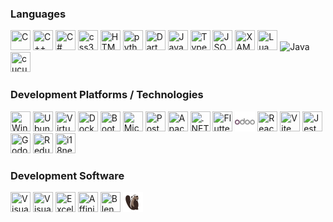 <h3>Languages</h3>
<p float="left">
<img height="32" width="32" src="https://cdn.simpleicons.org/c" title="C"/> <img height="32" width="32" src="https://cdn.simpleicons.org/c++" title="C++" /> <img height="32" width="32" src="https://cdn.simpleicons.org/csharp" title="C#"/> <img height="32" width="32" src="https://cdn.simpleicons.org/css3" title="css3" /> <img height="32" width="32" src="https://cdn.simpleicons.org/html5" title="HTML5" /> <img height="32" width="32" src="https://cdn.simpleicons.org/python" title="python"/> <img height="32" width="32" src="https://cdn.simpleicons.org/dart" title="Dart"/> <img height="32" width="32" src="https://cdn.simpleicons.org/javascript" title="JavaScript" /> <img height="32" width="32" src="https://cdn.simpleicons.org/typescript" title="TypeScript" /> <img height="32" width="32" src="https://cdn.simpleicons.org/json/grey" title="JSON"/> <img height="32" width="32" src="https://cdn.simpleicons.org/xaml" title="XAML"/> <img height="32" width="32" src="https://cdn.simpleicons.org/lua" title="Lua"/> <img src="https://cdn.jsdelivr.net/npm/programming-languages-logos/src/java/java.png" height="32" title="Java"/> <img height="32" width="32" src="https://cdn.simpleicons.org/cucumber" title="cucumber"/> 
</p>
<h3>Development Platforms / Technologies</h3>
<p float="left">
<img height="32" width="32" src="https://cdn.simpleicons.org/windows" title="Windows"/> <img height="32" width="32" src="https://cdn.simpleicons.org/ubuntu" title="Ubuntu"/> <img height="32" width="32" src="https://cdn.simpleicons.org/virtualbox" title="VirtualBox"/> <img height="32" width="32" src="https://cdn.simpleicons.org/docker" title="Docker"/> <img height="32" width="32" src="https://cdn.simpleicons.org/bootstrap" title="Bootstrap"/> <img height="32" width="32" src="https://cdn.simpleicons.org/microsoftsqlserver" title="Microsoft SQL Server"/> <img height="32" width="32" src="https://cdn.simpleicons.org/postgresql" title="PostgreSQL"/> <img height="32" width="32" src="https://cdn.simpleicons.org/apache" title="Apache"/> <img height="32" width="32" src="https://cdn.simpleicons.org/.net" title=".NET"/> <img height="32" width="32" src="https://cdn.simpleicons.org/flutter" title="Flutter" /> <img height="32" width="32" src="./odoo_mainpage.png" title="odoo"/> <img height="32" width="32" src="https://cdn.simpleicons.org/react" title="React"/> <img height="32" width="32" src="https://cdn.simpleicons.org/vite" title="Vite"/> <img height="32" width="32" src="https://cdn.simpleicons.org/jest" title="Jest"/> <img height="32" width="32" src="https://cdn.simpleicons.org/godotengine" title="Godot"/> <img height="32" width="32" src="https://cdn.simpleicons.org/redux" title="Redux"/> <img height="32" width="32" src="https://cdn.simpleicons.org/i18next" title="i18next"/> 
</p>
</p>
<h3>Development Software</h3>
<p float="left">
<img height="32" width="32" src="https://cdn.simpleicons.org/visualstudiocode" title="Visual Studio Code"/> <img height="32" width="32" src="https://cdn.simpleicons.org/visualstudio" title="Visual Studio 2019"/> <img height="32" width="32" src="https://cdn.simpleicons.org/microsoftexcel" title="Excel (VBS)"/> <img height="32" width="32" src="https://cdn.simpleicons.org/affinity" title="Affinity Suite" /> <img height="32" width="32" src="https://cdn.simpleicons.org/blender" title="Blender"/> <img height="32" width="32" src="./beaver-head.png" title="DBeaver"/> 
</p>
